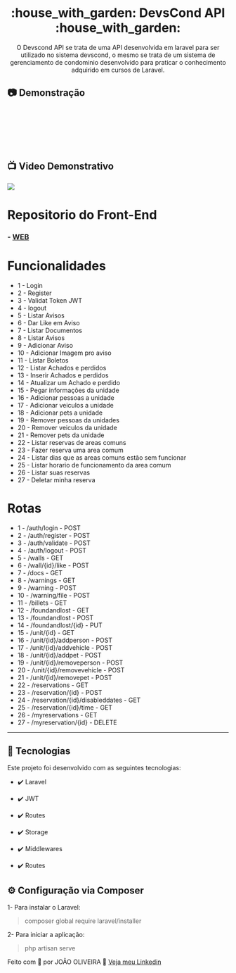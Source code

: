<h1 align="center">:house_with_garden: DevsCond API :house_with_garden:</h1>

<p align="center">O Devscond API se trata de uma API desenvolvida em laravel para ser utilizado no sistema devscond, o mesmo se trata de um sistema de gerenciamento de condominio desenvolvido para praticar o conhecimento adquirido em cursos de Laravel.</p>

## :camera: Demonstração

<div align="center" >
  <img src=""><br/><br/>
  <img src=""><br/><br/>
  <img src=""><br/><br/>
  <img src=""><br/><br/>
</div><br/>

## :tv: Video Demonstrativo

<a href="">
  <img src="https://img.shields.io/badge/Assista_o_video_demonstrativo_do_sistema-FF0000?style=for-the-badge&logo=youtube&logoColor=white"/>
</a>

# Repositorio do Front-End

### - [WEB](https://github.com/joao-oliveira-dev-php/devcond_front)

# Funcionalidades

 - 1 - Login
 - 2 - Register
 - 3 - Validat Token JWT
 - 4 - logout
 - 5 - Listar Avisos
 - 6 - Dar Like em Aviso
 - 7 - Listar Documentos
 - 8 - Listar Avisos
 - 9 - Adicionar Aviso
 - 10 - Adicionar Imagem pro aviso
 - 11 - Listar Boletos
 - 12 - Listar Achados e perdidos
 - 13 - Inserir Achados e perdidos
 - 14 - Atualizar um Achado e perdido
 - 15 - Pegar informações da unidade
 - 16 - Adicionar pessoas a unidade
 - 17 - Adicionar veiculos a unidade
 - 18 - Adicionar pets a unidade
 - 19 - Remover pessoas da unidades
 - 20 - Remover veiculos da unidade
 - 21 - Remover pets da unidade
 - 22 - Listar reservas de areas comuns
 - 23 - Fazer reserva uma area comum
 - 24 - Listar dias que as areas comuns estão sem funcionar
 - 25 - Listar horario de funcionamento da area comum
 - 26 - Listar suas reservas
 - 27 - Deletar minha reserva


# Rotas

  - 1 - /auth/login - POST
 - 2 - /auth/register - POST
 - 3 - /auth/validate - POST
 - 4 - /auth/logout - POST
 - 5 - /walls - GET
 - 6 - /wall/{id}/like - POST
 - 7 - /docs - GET
 - 8 - /warnings - GET
 - 9 - /warning - POST
 - 10 - /warning/file - POST
 - 11 - /billets - GET
 - 12 - /foundandlost - GET
 - 13 - /foundandlost - POST
 - 14 - /foundandlost/{id} - PUT
 - 15 - /unit/{id} - GET
 - 16 - /unit/{id}/addperson - POST
 - 17 - /unit/{id}/addvehicle - POST
 - 18 - /unit/{id}/addpet - POST
 - 19 - /unit/{id}/removeperson - POST
 - 20 - /unit/{id}/removevehicle - POST
 - 21 - /unit/{id}/removepet - POST
 - 22 - /reservations - GET
 - 23 - /reservation/{id} - POST
 - 24 - /reservation/{id}/disableddates - GET
 - 25 - /reservation/{id}/time - GET
 - 26 - /myreservations - GET
 - 27 - /myreservation/{id} - DELETE

---


## 🚀 Tecnologias

Este projeto foi desenvolvido com as seguintes tecnologias:


- ✔️ Laravel

- ✔️ JWT

- ✔️ Routes

- ✔️ Storage

- ✔️ Middlewares

- ✔️ Routes


## ⚙ Configuração via Composer

1- Para instalar o Laravel:
> composer global require laravel/installer

2- Para iniciar a aplicação:
> php artisan serve



Feito com 💜 por JOÃO OLIVEIRA 👋 [Veja meu Linkedin](https://www.linkedin.com/in/joao-php/)
<br>

